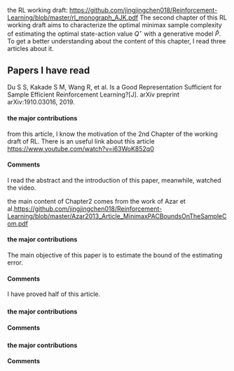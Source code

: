 the RL working draft: https://github.com/jingjingchen018/Reinforcement-Learning/blob/master/rl_monograph_AJK.pdf
The second chapter of this RL working draft aims to characterize the optimal minimax sample complexity of estimating the optimal state-action value $Q^{\star}$ with a generative model $\hat{P}$. To get a better understanding about the content of this chapter, I read three articles about it. 

## Papers I have read

Du S S, Kakade S M, Wang R, et al. Is a Good Representation Sufficient for Sample Efficient Reinforcement Learning?[J]. arXiv preprint arXiv:1910.03016, 2019.

#### the major contributions
from this article, I know the motivation of the 2nd Chapter of the working draft of RL. There is an useful link about this article https://www.youtube.com/watch?v=i63WoK852q0
#### Comments
I read the abstract and the introduction of this paper, meanwhile, watched the video. 


the main content of Chapter2 comes from the work of Azar et al.https://github.com/jingjingchen018/Reinforcement-Learning/blob/master/Azar2013_Article_MinimaxPACBoundsOnTheSampleCom.pdf

#### the major contributions
The main objective of this paper is to estimate the bound of the estimating error.
#### Comments
I have proved half of this article.
###  

#### the major contributions

#### Comments

### 

#### the major contributions

#### Comments

